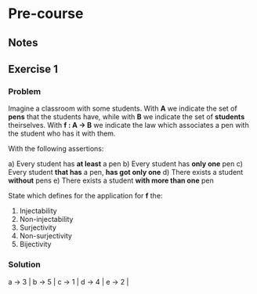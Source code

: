 # Pre-course

## Notes

## Exercise 1

### Problem

Imagine a classroom with some students. With **A** we indicate the set of **pens** that the students have, while with **B** we indicate the set of **students** theirselves. With **f : A -> B** we indicate the law which associates a pen with the student who has it with them.

With the following assertions:

a) Every student has **at least** a pen
b) Every student has **only one** pen
c) Every student **that has** a pen, **has got only one**
d) There exists a student **without** pens
e) There exists a student **with more than one** pen

State which defines for the application for **f** the:

1. Injectability
2. Non-injectability
3. Surjectivity
4. Non-surjectivity
5. Bijectivity

### Solution

a -> 3 |
b -> 5 |
c -> 1 |
d -> 4 |
e -> 2 |
